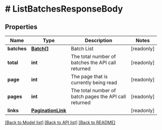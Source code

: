 # # ListBatchesResponseBody

## Properties

Name | Type | Description | Notes
------------ | ------------- | ------------- | -------------
**batches** | [**Batch[]**](Batch.md) | Batch List | [readonly]
**total** | **int** | The total number of batches the API call returned | [readonly]
**page** | **int** | The page that is currently being read | [readonly]
**pages** | **int** | The total number of batch pages the API call returned | [readonly]
**links** | [**PaginationLink**](PaginationLink.md) |  | [readonly]

[[Back to Model list]](../../README.md#models) [[Back to API list]](../../README.md#endpoints) [[Back to README]](../../README.md)
